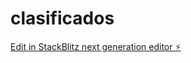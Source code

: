 # clasificados

[Edit in StackBlitz next generation editor ⚡️](https://stackblitz.com/~/github.com/jc3108/clasificados)